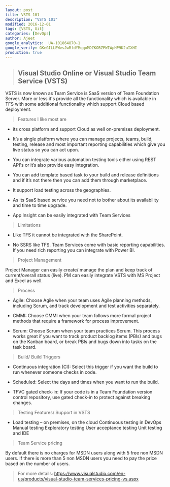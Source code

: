 ```yaml
---
layout: post
title: VSTS 101
description: "VSTS 101"
modified: 2016-12-01
tags: [VSTS, Git]
categories: [DevOps]
author: Ajeet
google_analytics:  UA-101864870-1
google_verify: GKeGILLEWvsJwRfdYMqqoMDZKOBZPWIWpHP9K2uIXHI
production: true
---     
```


> ## Visual Studio Online or Visual Studio Team Service (VSTS)

VSTS is now known as Team Service is SaaS version of Team Foundation Server. More or less it's provide all the functionality which is available in TFS with some additional functionality which support Cloud based deployment.

<!--more-->

>Features I like most are

*   its cross platform and support Cloud as well on-premises deployment.

*    It’s a single platform where you can manage projects, teams, build, testing, release and most important reporting capabilities which give you live status so you can act upon.

*  You can integrate various automation testing tools either using REST API's or it’s also provide easy integration.

* You can add template based task to your build and release definitions and if it’s not there then you can add them through marketplace.

* It support load testing across the geographies.

* As its SaaS based service you need not to bother about its availability and time to time upgrade.

* App Insight can be easily integrated with Team Services

> Limitations

*  Like TFS it cannot be integrated with the SharePoint.

* No SSRS like TFS. Team Services come with basic reporting capabilities. If you need rich reporting you can integrate with Power BI.

> Project Management

Project Manager can easily create/ manage the plan and keep track of current/overall status (live). PM can easily integrate VSTS with MS Project and Excel as well.

> Process

* Agile: Choose Agile when your team uses Agile planning methods, including Scrum, and track development and test activities separately.

* CMMI: Choose CMMI when your team follows more formal project methods that require a framework for process improvement.

* Scrum: Choose Scrum when your team practices Scrum. This process works great if you want to track product backlog items (PBIs) and bugs on the Kanban board, or break PBIs and bugs down into tasks on the task board.

> Build/ Build Triggers

* Continuous integration (CI): Select this trigger if you want the build to run whenever someone checks in code. 

* Scheduled: Select the days and times when you want to run the build.

* TFVC gated check-in: If your code is in a Team Foundation version control repository, use gated check-in to protect against breaking changes.

> Testing Features/ Support in VSTS

* Load testing – on premises, on the cloud
        Continuous testing in DevOps
        Manual testing
        Exploratory testing
        User acceptance testing
        Unit testing and IDE

> Team Service pricing

By default there is no charges for MSDN users along with 5 free non MSDN users. If there is more than 5 non MSDN users you need to pay the price based on the number of users.

>For more details:  https://www.visualstudio.com/en-us/products/visual-studio-team-services-pricing-vs.aspx